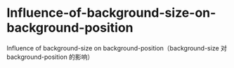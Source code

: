 # Influence-of-background-size-on-background-position
Influence of background-size on background-position（background-size 对 background-position 的影响）
